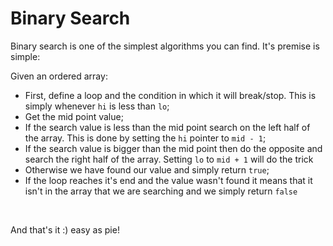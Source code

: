 # Binary Search

Binary search is one of the simplest algorithms you can find. It's premise is simple:

Given an ordered array:

- First, define a loop and the condition in which it will break/stop. This is simply whenever `hi` is less than `lo`;
- Get the mid point value;
- If the search value is less than the mid point search on the left half of the array. This is done by setting the `hi` pointer to `mid - 1`;
- If the search value is bigger than the mid point then do the opposite and search the right half of the array. Setting `lo` to `mid + 1` will do the trick
- Otherwise we have found our value and simply return `true`;
- If the loop reaches it's end and the value wasn't found it means that it isn't in the array that we are searching and we simply return `false`

</br>

And that's it :) easy as pie!
